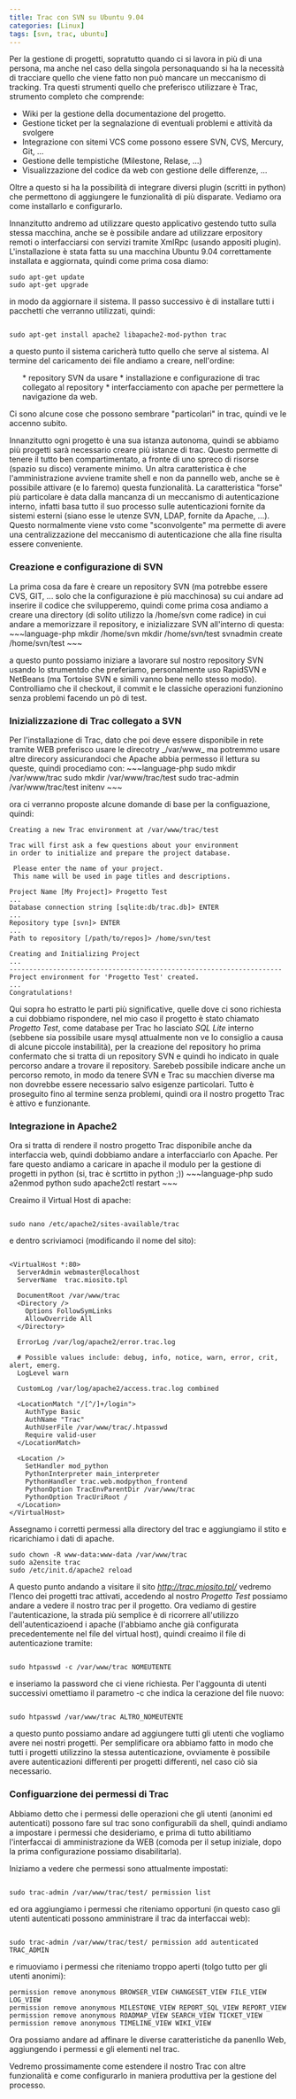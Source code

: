 ```yaml
---
title: Trac con SVN su Ubuntu 9.04
categories: [Linux]
tags: [svn, trac, ubuntu]
---
```

Per la gestione di progetti, sopratutto quando ci si lavora in più di una persona, ma anche nel caso della singola personaquando si ha la necessità di tracciare quello che viene fatto non può mancare un meccanismo di tracking. Tra questi strumenti quello che preferisco utilizzare è Trac, strumento completo che comprende:

   * Wiki per la gestione della documentazione del progetto.
   * Gestione ticket per la segnalazione di eventuali problemi e attività da svolgere
   * Integrazione con sitemi VCS come possono essere SVN, CVS, Mercury, Git, ...
   * Gestione delle tempistiche (Milestone, Relase, ...)
   * Visualizzazione del codice da web con gestione delle differenze, ...

Oltre a questo si ha la possibilità di integrare diversi plugin (scritti in python) che permettono di aggiungere le funzionalità di più disparate.
Vediamo ora come installarlo e configurarlo.
<!--break-->
Innanzitutto andremo ad utilizzare questo applicativo gestendo tutto sulla stessa macchina, anche se è possibile andare ad utilizzare erpository remoti o interfacciarsi con servizi tramite XmlRpc (usando appositi plugin). L'installazione è stata fatta su una macchina Ubuntu 9.04 correttamente installata e aggiornata, quindi come prima cosa diamo:
~~~language-php
sudo apt-get update
sudo apt-get upgrade
~~~

in modo da aggiornare il sistema. Il passo successivo è di installare tutti i pacchetti che verranno utilizzati, quindi:
~~~language-php

sudo apt-get install apache2 libapache2-mod-python trac
~~~

a questo punto il sistema caricherà tutto quello che serve al sistema. Al termine del caricamento dei file andiamo a creare, nell'ordine:
<ol>
   * repository SVN da usare
   * installazione e configurazione di trac collegato al repository
   * interfacciamento con apache per permettere la navigazione da web.
</ol>
Ci sono alcune cose che possono sembrare "particolari" in trac, quindi ve le accenno subito.

Innanzitutto ogni progetto è una sua istanza autonoma, quindi se abbiamo più progetti sarà necessario creare più istanze di trac. Questo permette di tenere il tutto ben compartimentato, a fronte di uno spreco di risorse (spazio su disco) veramente minimo. 
Un altra caratteristica è che l'amministrazione avviene tramite shell e non da pannello web, anche se è possibile attivare (e lo faremo) questa funzionalità.
La caratteristica "forse" più particolare è data dalla mancanza di un meccanismo di autenticazione interno, infatti basa tutto il suo processo sulle autenticazioni fornite da sistemi esterni (siano esse le utenze SVN, LDAP, fornite da Apache, ...). Questo normalmente viene vsto come "sconvolgente" ma permette di avere una centralizzazione del meccanismo di autenticazione che alla fine risulta essere conveniente.

<h3>Creazione e configurazione di SVN</h3>
La prima cosa da fare è creare un repository SVN (ma potrebbe essere CVS, GIT, ... solo che la configurazione è più macchinosa) su cui andare ad inserire il codice che svilupperemo, quindi come prima cosa andiamo a creare una directory (di solito utilizzo la /home/svn come radice) in cui andare a memorizzare il repository, e inizializzare SVN all'interno di questa:
~~~language-php
mkdir /home/svn
mkdir /home/svn/test
svnadmin create /home/svn/test
~~~

a questo punto possiamo iniziare a lavorare sul nostro repository SVN usando lo strumentdo che preferiamo, personalmente uso RapidSVN e NetBeans (ma Tortoise SVN e simili vanno bene nello stesso modo). Controlliamo che il checkout, il commit e le classiche operazioni funzionino senza problemi facendo un pò di test.

<h3>Inizializzazione di Trac collegato a SVN</h3>
Per l'installazione di Trac, dato che poi deve essere disponibile in rete tramite WEB preferisco usare le direcotry _/var/www_ ma potremmo usare altre direcory assicurandoci che Apache abbia permesso il lettura su queste, quindi procediamo con:
~~~language-php
sudo mkdir /var/www/trac
sudo mkdir /var/www/trac/test
sudo trac-admin /var/www/trac/test initenv
~~~

ora ci verranno proposte alcune domande di base per la configuazione, quindi:
~~~language-php
Creating a new Trac environment at /var/www/trac/test

Trac will first ask a few questions about your environment 
in order to initialize and prepare the project database.

 Please enter the name of your project.
 This name will be used in page titles and descriptions.

Project Name [My Project]> Progetto Test
...
Database connection string [sqlite:db/trac.db]> ENTER
...
Repository type [svn]> ENTER
...
Path to repository [/path/to/repos]> /home/svn/test

Creating and Initializing Project
...
---------------------------------------------------------------------
Project environment for 'Progetto Test' created.
...
Congratulations!

~~~

Qui sopra ho estratto le parti più significative, quelle dove ci sono richiesta a cui dobbiamo rispondere, nel mio caso il progetto è stato chiamato _Progetto Test_, come database per Trac ho lasciato _SQL Lite_ interno (sebbene sia possibile usare mysql attualmente non ve lo consiglio a causa di alcune piccole instabilità), per la creazione del repository ho prima confermato che si tratta di un repository SVN e quindi ho indicato in quale percorso andare a trovare il repository. Sarebeb possibile indicare anche un percorso remoto, in modo da tenere SVN e Trac su macchien diverse ma non dovrebbe essere necessario salvo esigenze particolari. Tutto è proseguito fino al termine senza problemi, quindi ora il nostro progetto Trac è attivo e funzionante.

<h3>Integrazione in Apache2</h3>
Ora si tratta di rendere il nostro progetto Trac disponibile anche da interfaccia web, quindi dobbiamo andare a interfacciarlo con Apache. Per fare questo andiamo a caricare in apache il modulo per la gestione di progetti in python (si, trac è scrtitto in python ;))
~~~language-php
sudo a2enmod python
sudo apache2ctl restart
~~~


Creaimo il Virtual Host di apache:
~~~language-php

sudo nano /etc/apache2/sites-available/trac
~~~

e dentro scriviamoci (modificando il nome del sito):
~~~language-php

<VirtualHost *:80>
  ServerAdmin webmaster@localhost
  ServerName  trac.miosito.tpl
  
  DocumentRoot /var/www/trac
  <Directory />
    Options FollowSymLinks
    AllowOverride All
  </Directory>
  
  ErrorLog /var/log/apache2/error.trac.log
  
  # Possible values include: debug, info, notice, warn, error, crit, alert, emerg.
  LogLevel warn
  
  CustomLog /var/log/apache2/access.trac.log combined
  
  <LocationMatch "/[^/]+/login">
    AuthType Basic
    AuthName "Trac"
    AuthUserFile /var/www/trac/.htpasswd
    Require valid-user
  </LocationMatch>
  
  <Location />
    SetHandler mod_python
    PythonInterpreter main_interpreter
    PythonHandler trac.web.modpython_frontend 
    PythonOption TracEnvParentDir /var/www/trac
    PythonOption TracUriRoot /
  </Location>
</VirtualHost>

~~~


Assegnamo i corretti permessi alla directory del trac e aggiungiamo il stito e ricarichiamo i dati di apache.
~~~language-php
sudo chown -R www-data:www-data /var/www/trac
sudo a2ensite trac
sudo /etc/init.d/apache2 reload
~~~


A questo punto andando a visitare il sito _http://trac.miosito.tpl/_ vedremo l'lenco dei progetti trac attivati, accedendo al nostro _Progetto Test_ possiamo andare a vedere il nostro trac per il progetto. Ora vediamo di gestire l'autenticazione, la strada più semplice è di ricorrere all'utilizzo dell'autenticazioend i apache (l'abbiamo anche già configurata precedentemente nel file del virtual host), quindi creaimo il file di autenticazione tramite:
~~~language-php

sudo htpasswd -c /var/www/trac NOMEUTENTE
~~~

e inseriamo la password che ci viene richiesta. Per l'aggounta di utenti successivi omettiamo il parametro -c che indica la cerazione del file nuovo:
~~~language-php

sudo htpasswd /var/www/trac ALTRO_NOMEUTENTE
~~~

a questo punto possiamo andare ad aggiungere tutti gli utenti che vogliamo avere nei nostri progetti. Per semplificare ora abbiamo fatto in modo che tutti i progetti utilizzino la stessa autenticazione, ovviamente è possibile avere autenticazioni differenti per progetti differenti, nel caso ciò sia necessario.

<h3>Configuarzione dei permessi di Trac</h3>
Abbiamo detto che i permessi delle operazioni che gli utenti (anonimi ed autenticati) possono fare sul trac sono configurabili da shell, quindi andiamo a impostare i permessi che desideriamo, e prima di tutto abilitiamo l'interfaccai di amministrazione da WEB (comoda per il setup iniziale, dopo la prima configurazione possiamo disabilitarla).

Iniziamo a vedere che permessi sono attualmente impostati:
~~~language-php

sudo trac-admin /var/www/trac/test/ permission list
~~~

ed ora aggiungiamo i permessi che riteniamo opportuni (in questo caso gli utenti autenticati possono amministrare il trac da interfaccai web):
~~~language-php

sudo trac-admin /var/www/trac/test/ permission add autenticated TRAC_ADMIN
~~~

e rimuoviamo i permessi che riteniamo troppo aperti (tolgo tutto per gli utenti anonimi):
~~~language-php
permission remove anonymous BROWSER_VIEW CHANGESET_VIEW FILE_VIEW LOG_VIEW 
permission remove anonymous MILESTONE_VIEW REPORT_SQL_VIEW REPORT_VIEW
permission remove anonymous ROADMAP_VIEW SEARCH_VIEW TICKET_VIEW
permission remove anonymous TIMELINE_VIEW WIKI_VIEW
~~~


Ora possiamo andare ad affinare le diverse caratteristiche da panenllo Web, aggiungendo i permessi e gli elementi nel trac.

Vedremo prossimamente come estendere il nostro Trac con altre funzionalità e come configurarlo in maniera produttiva per la gestione del processo.